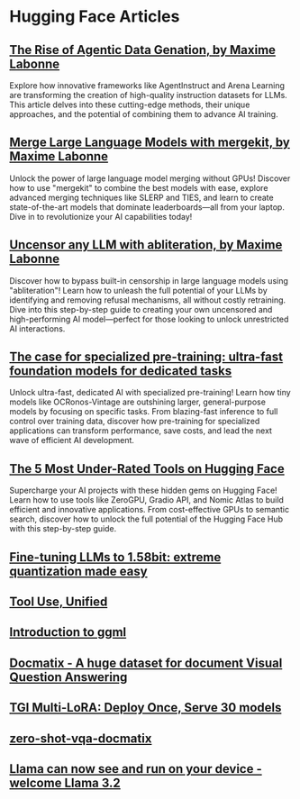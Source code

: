 # Hugging Face Articles
## [The Rise of Agentic Data Genation, by Maxime Labonne](https://huggingface.co/blog/mlabonne/agentic-datagen)

Explore how innovative frameworks like AgentInstruct and Arena Learning are transforming the creation of high-quality instruction datasets for LLMs. This article delves into these cutting-edge methods, their unique approaches, and the potential of combining them to advance AI training.

## [Merge Large Language Models with mergekit, by Maxime Labonne](https://huggingface.co/blog/mlabonne/merge-models)

Unlock the power of large language model merging without GPUs! Discover how to use "mergekit" to combine the best models with ease, explore advanced merging techniques like SLERP and TIES, and learn to create state-of-the-art models that dominate leaderboards—all from your laptop. Dive in to revolutionize your AI capabilities today!

## [Uncensor any LLM with abliteration, by Maxime Labonne](https://huggingface.co/blog/mlabonne/abliteration)

Discover how to bypass built-in censorship in large language models using "abliteration"! Learn how to unleash the full potential of your LLMs by identifying and removing refusal mechanisms, all without costly retraining. Dive into this step-by-step guide to creating your own uncensored and high-performing AI model—perfect for those looking to unlock unrestricted AI interactions.

## [The case for specialized pre-training: ultra-fast foundation models for dedicated tasks](https://huggingface.co/blog/Pclanglais/specialized-pre-training)

Unlock ultra-fast, dedicated AI with specialized pre-training! Learn how tiny models like OCRonos-Vintage are outshining larger, general-purpose models by focusing on specific tasks. From blazing-fast inference to full control over training data, discover how pre-training for specialized applications can transform performance, save costs, and lead the next wave of efficient AI development.

## [The 5 Most Under-Rated Tools on Hugging Face](https://huggingface.co/blog/unsung-heroes)

Supercharge your AI projects with these hidden gems on Hugging Face! Learn how to use tools like ZeroGPU, Gradio API, and Nomic Atlas to build efficient and innovative applications. From cost-effective GPUs to semantic search, discover how to unlock the full potential of the Hugging Face Hub with this step-by-step guide.

## [Fine-tuning LLMs to 1.58bit: extreme quantization made easy](https://huggingface.co/blog/1_58_llm_extreme_quantization)

## [Tool Use, Unified](https://huggingface.co/blog/unified-tool-use)

## [Introduction to ggml](https://huggingface.co/blog/introduction-to-ggml)

## [Docmatix - A huge dataset for document Visual Question Answering](https://huggingface.co/blog/docmatix)

## [TGI Multi-LoRA: Deploy Once, Serve 30 models](https://huggingface.co/blog/multi-lora-serving)

## [zero-shot-vqa-docmatix](https://huggingface.co/blog/zero-shot-vqa-docmatix)

## [Llama can now see and run on your device - welcome Llama 3.2](https://huggingface.co/blog/llama32)
